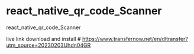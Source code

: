 # react_native_qr_code_Scanner
react_native_qr_code_Scanner


live link download and install # https://www.transfernow.net/en/dltransfer?utm_source=20230203Uhdn04GR
